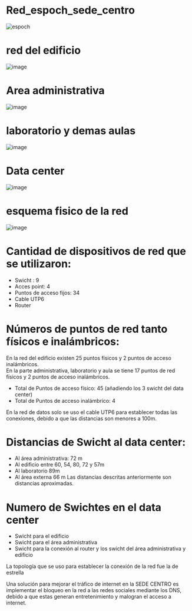 # Red_espoch_sede_centro

![espoch](https://user-images.githubusercontent.com/102395575/200126283-8ece9fba-b71e-446d-a54b-a49e00216034.png)

# red del edificio

![image](https://user-images.githubusercontent.com/102395575/200126365-6dc295f4-aa8c-45bf-8d3d-e297e389d52e.png)

# Area administrativa

![image](https://user-images.githubusercontent.com/102395575/200126377-cd2e3e7c-d7ae-4793-ba22-2e937494ebcf.png)

# laboratorio y demas aulas

![image](https://user-images.githubusercontent.com/102395575/200126423-885c2fd9-d58c-4f27-aa08-f3e291876eb3.png)

# Data center

![image](https://user-images.githubusercontent.com/102395575/200126439-119c31b9-4959-43fa-8892-ae1cee2e3d56.png)


# esquema fisico de la red 

![image](https://user-images.githubusercontent.com/102395575/200127058-52b084b1-209f-4fa3-9bed-7254af881f02.png)




# Cantidad de dispositivos de red que se utilizaron:
*	Swicht : 9
* Acces point: 4
* Puntos de acceso fijos: 34
* Cable UTP6
* Router

# Números de puntos de red tanto físicos e inalámbricos:
En la red del edificio existen 25 puntos físicos y 2 puntos de acceso inalámbricos.  
En la parte administrativa, laboratorio y aula se tiene 17 puntos de red físicos y 2 puntos de acceso inalámbricos.
* Total de Puntos de acceso físico: 45 (añadiendo los 3 swicht del data center)
*	Total de Puntos de acceso inalámbrico: 4


En la red de datos solo se uso el cable UTP6 para establecer todas las conexiones, debido a que las distancias son menores a 100m.
# Distancias de  Swicht al data center:
*	Al área administrativa: 72 m
*	Al edificio entre 60, 54, 80, 72 y 57m
*	Al laboratorio 89m
*	Al área externa 66 m
Las distancias descritas anteriormente son distancias aproximadas.

# Numero de Swichtes en el data center
*	Swicht para el edificio
*	Swicht para el área administrativa
*	Swicht para la conexión al router y los swicht del área administrativa y edificio 

La topología que se uso para establecer la conexión de la red fue la de estrella 

Una solución para mejorar el tráfico de internet en la SEDE CENTRO es implementar el bloqueo en la red a las redes sociales mediante los DNS, debido a que estas generan entretenimiento y malogran el acceso a internet.

